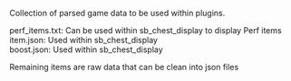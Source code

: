 Collection of parsed game data to be used within plugins.

perf_items.txt: Can be used within sb_chest_display to display Perf items  
item.json: Used within sb_chest_display  
boost.json: Used within sb_chest_display   

Remaining items are raw data that can be clean into json files